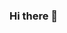 ### Hi there 👋

<!--
**Kikyo-chan/Kikyo-chan** is a ✨ _special_ ✨ repository because its `README.md` (this file) appears on your GitHub profile.

![Anurag's GitHub stats](https://github-readme-stats.vercel.app/api?username=Kikyo-chan&show_icons=true&theme=radical)

[![Anurag's GitHub stats](https://github-readme-stats.vercel.app/api?username=Kikyo-chan)](https://github.com/Kikyo-chan/github-readme-stats)

Here are some ideas to get you started:

- 🔭 I’m currently working on ...
- 🌱 I’m currently learning ...
- 👯 I’m looking to collaborate on ...
- 🤔 I’m looking for help with ...
- 💬 Ask me about ...
- 📫 How to reach me: ...
- 😄 Pronouns: ...
- ⚡ Fun fact: ...
-->
